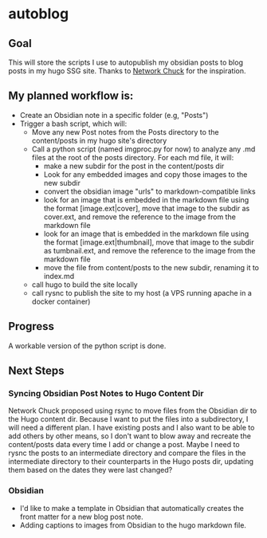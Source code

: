 # autoblog
## Goal
This will store the scripts I use to autopublish my obsidian posts to blog posts in my hugo SSG site. Thanks to [Network Chuck](https://www.youtube.com/watch?v=dnE7c0ELEH8) for the inspiration.

## My planned workflow is:
* Create an Obsidian note in a specific folder (e.g, "Posts")
* Trigger a bash script, which will:
  * Move any new Post notes from the Posts directory to the content/posts in my hugo site's directory
  * Call a python script (named imgproc.py for now) to analyze any .md files at the root of the posts directory. For each md file, it will:
      * make a new subdir for the post in the content/posts dir
      * Look for any embedded images and copy those images to the new subdir
      * convert the obsidian image "urls" to markdown-compatible links
      * look for an image that is embedded in the markdown file using the format [image.ext|cover], move that image to the subdir as cover.ext, and remove the reference to the image from the markdown file
      * look for an image that is embedded in the markdown file using the format [image.ext|thumbnail], move that image to the subdir as tumbnail.ext, and remove the reference to the image from the markdown file
      * move the file from content/posts to the new subdir, renaming it to index.md
  * call hugo to build the site locally
  * call rysnc to publish the site to my host (a VPS running apache in a docker container)
## Progress
A workable version of the python script is done.
## Next Steps
### Syncing Obsidian Post Notes to Hugo Content Dir
Network Chuck proposed using rsync to move files from the Obsidian dir to the Hugo content dir. Because I want to put the files into a subdirectory, I will need a different plan. I have existing posts and I also want to be able to add others by other means, so I don't want to blow away and recreate the content/posts data every time I add or change a post. Maybe I need to rysnc the posts to an intermediate directory and compare the files in the intermediate directory to their counterparts in the Hugo posts dir, updating them based on the dates they were last changed?

### Obsidian
* I'd like to make a template in Obsidian that automatically creates the front matter for a new blog post note.
* Adding captions to images from Obsidian to the hugo markdown file.
  
